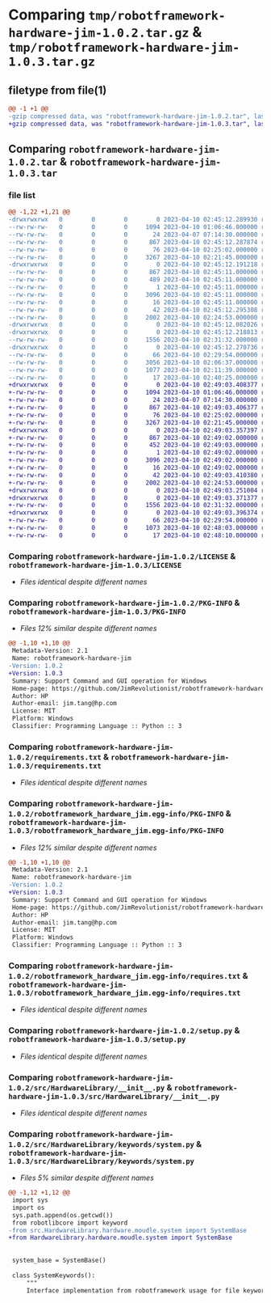 # Comparing `tmp/robotframework-hardware-jim-1.0.2.tar.gz` & `tmp/robotframework-hardware-jim-1.0.3.tar.gz`

## filetype from file(1)

```diff
@@ -1 +1 @@
-gzip compressed data, was "robotframework-hardware-jim-1.0.2.tar", last modified: Mon Apr 10 02:45:12 2023, max compression
+gzip compressed data, was "robotframework-hardware-jim-1.0.3.tar", last modified: Mon Apr 10 02:49:03 2023, max compression
```

## Comparing `robotframework-hardware-jim-1.0.2.tar` & `robotframework-hardware-jim-1.0.3.tar`

### file list

```diff
@@ -1,22 +1,21 @@
-drwxrwxrwx   0        0        0        0 2023-04-10 02:45:12.289930 robotframework-hardware-jim-1.0.2/
--rw-rw-rw-   0        0        0     1094 2023-04-10 01:06:46.000000 robotframework-hardware-jim-1.0.2/LICENSE
--rw-rw-rw-   0        0        0       24 2023-04-07 07:14:30.000000 robotframework-hardware-jim-1.0.2/MANIFEST.in
--rw-rw-rw-   0        0        0      867 2023-04-10 02:45:12.287874 robotframework-hardware-jim-1.0.2/PKG-INFO
--rw-rw-rw-   0        0        0       76 2023-04-10 02:25:02.000000 robotframework-hardware-jim-1.0.2/README.md
--rw-rw-rw-   0        0        0     3267 2023-04-10 02:21:45.000000 robotframework-hardware-jim-1.0.2/requirements.txt
-drwxrwxrwx   0        0        0        0 2023-04-10 02:45:12.191218 robotframework-hardware-jim-1.0.2/robotframework_hardware_jim.egg-info/
--rw-rw-rw-   0        0        0      867 2023-04-10 02:45:11.000000 robotframework-hardware-jim-1.0.2/robotframework_hardware_jim.egg-info/PKG-INFO
--rw-rw-rw-   0        0        0      489 2023-04-10 02:45:11.000000 robotframework-hardware-jim-1.0.2/robotframework_hardware_jim.egg-info/SOURCES.txt
--rw-rw-rw-   0        0        0        1 2023-04-10 02:45:11.000000 robotframework-hardware-jim-1.0.2/robotframework_hardware_jim.egg-info/dependency_links.txt
--rw-rw-rw-   0        0        0     3096 2023-04-10 02:45:11.000000 robotframework-hardware-jim-1.0.2/robotframework_hardware_jim.egg-info/requires.txt
--rw-rw-rw-   0        0        0       16 2023-04-10 02:45:11.000000 robotframework-hardware-jim-1.0.2/robotframework_hardware_jim.egg-info/top_level.txt
--rw-rw-rw-   0        0        0       42 2023-04-10 02:45:12.295308 robotframework-hardware-jim-1.0.2/setup.cfg
--rw-rw-rw-   0        0        0     2002 2023-04-10 02:24:53.000000 robotframework-hardware-jim-1.0.2/setup.py
-drwxrwxrwx   0        0        0        0 2023-04-10 02:45:12.082026 robotframework-hardware-jim-1.0.2/src/
-drwxrwxrwx   0        0        0        0 2023-04-10 02:45:12.218813 robotframework-hardware-jim-1.0.2/src/HardwareLibrary/
--rw-rw-rw-   0        0        0     1556 2023-04-10 02:31:32.000000 robotframework-hardware-jim-1.0.2/src/HardwareLibrary/__init__.py
-drwxrwxrwx   0        0        0        0 2023-04-10 02:45:12.270736 robotframework-hardware-jim-1.0.2/src/HardwareLibrary/keywords/
--rw-rw-rw-   0        0        0       66 2023-04-10 02:29:54.000000 robotframework-hardware-jim-1.0.2/src/HardwareLibrary/keywords/__init__.py
--rw-rw-rw-   0        0        0     3056 2023-04-10 02:06:37.000000 robotframework-hardware-jim-1.0.2/src/HardwareLibrary/keywords/file.py
--rw-rw-rw-   0        0        0     1077 2023-04-10 02:11:39.000000 robotframework-hardware-jim-1.0.2/src/HardwareLibrary/keywords/system.py
--rw-rw-rw-   0        0        0       17 2023-04-10 02:40:25.000000 robotframework-hardware-jim-1.0.2/src/HardwareLibrary/version.py
+drwxrwxrwx   0        0        0        0 2023-04-10 02:49:03.408377 robotframework-hardware-jim-1.0.3/
+-rw-rw-rw-   0        0        0     1094 2023-04-10 01:06:46.000000 robotframework-hardware-jim-1.0.3/LICENSE
+-rw-rw-rw-   0        0        0       24 2023-04-07 07:14:30.000000 robotframework-hardware-jim-1.0.3/MANIFEST.in
+-rw-rw-rw-   0        0        0      867 2023-04-10 02:49:03.406377 robotframework-hardware-jim-1.0.3/PKG-INFO
+-rw-rw-rw-   0        0        0       76 2023-04-10 02:25:02.000000 robotframework-hardware-jim-1.0.3/README.md
+-rw-rw-rw-   0        0        0     3267 2023-04-10 02:21:45.000000 robotframework-hardware-jim-1.0.3/requirements.txt
+drwxrwxrwx   0        0        0        0 2023-04-10 02:49:03.357397 robotframework-hardware-jim-1.0.3/robotframework_hardware_jim.egg-info/
+-rw-rw-rw-   0        0        0      867 2023-04-10 02:49:02.000000 robotframework-hardware-jim-1.0.3/robotframework_hardware_jim.egg-info/PKG-INFO
+-rw-rw-rw-   0        0        0      452 2023-04-10 02:49:03.000000 robotframework-hardware-jim-1.0.3/robotframework_hardware_jim.egg-info/SOURCES.txt
+-rw-rw-rw-   0        0        0        1 2023-04-10 02:49:02.000000 robotframework-hardware-jim-1.0.3/robotframework_hardware_jim.egg-info/dependency_links.txt
+-rw-rw-rw-   0        0        0     3096 2023-04-10 02:49:02.000000 robotframework-hardware-jim-1.0.3/robotframework_hardware_jim.egg-info/requires.txt
+-rw-rw-rw-   0        0        0       16 2023-04-10 02:49:02.000000 robotframework-hardware-jim-1.0.3/robotframework_hardware_jim.egg-info/top_level.txt
+-rw-rw-rw-   0        0        0       42 2023-04-10 02:49:03.410380 robotframework-hardware-jim-1.0.3/setup.cfg
+-rw-rw-rw-   0        0        0     2002 2023-04-10 02:24:53.000000 robotframework-hardware-jim-1.0.3/setup.py
+drwxrwxrwx   0        0        0        0 2023-04-10 02:49:03.251004 robotframework-hardware-jim-1.0.3/src/
+drwxrwxrwx   0        0        0        0 2023-04-10 02:49:03.371377 robotframework-hardware-jim-1.0.3/src/HardwareLibrary/
+-rw-rw-rw-   0        0        0     1556 2023-04-10 02:31:32.000000 robotframework-hardware-jim-1.0.3/src/HardwareLibrary/__init__.py
+drwxrwxrwx   0        0        0        0 2023-04-10 02:49:03.396374 robotframework-hardware-jim-1.0.3/src/HardwareLibrary/keywords/
+-rw-rw-rw-   0        0        0       66 2023-04-10 02:29:54.000000 robotframework-hardware-jim-1.0.3/src/HardwareLibrary/keywords/__init__.py
+-rw-rw-rw-   0        0        0     1073 2023-04-10 02:48:03.000000 robotframework-hardware-jim-1.0.3/src/HardwareLibrary/keywords/system.py
+-rw-rw-rw-   0        0        0       17 2023-04-10 02:48:10.000000 robotframework-hardware-jim-1.0.3/src/HardwareLibrary/version.py
```

### Comparing `robotframework-hardware-jim-1.0.2/LICENSE` & `robotframework-hardware-jim-1.0.3/LICENSE`

 * *Files identical despite different names*

### Comparing `robotframework-hardware-jim-1.0.2/PKG-INFO` & `robotframework-hardware-jim-1.0.3/PKG-INFO`

 * *Files 12% similar despite different names*

```diff
@@ -1,10 +1,10 @@
 Metadata-Version: 2.1
 Name: robotframework-hardware-jim
-Version: 1.0.2
+Version: 1.0.3
 Summary: Support Command and GUI operation for Windows
 Home-page: https://github.com/JimRevolutionist/robotframework-hardware
 Author: HP
 Author-email: jim.tang@hp.com
 License: MIT
 Platform: Windows
 Classifier: Programming Language :: Python :: 3
```

### Comparing `robotframework-hardware-jim-1.0.2/requirements.txt` & `robotframework-hardware-jim-1.0.3/requirements.txt`

 * *Files identical despite different names*

### Comparing `robotframework-hardware-jim-1.0.2/robotframework_hardware_jim.egg-info/PKG-INFO` & `robotframework-hardware-jim-1.0.3/robotframework_hardware_jim.egg-info/PKG-INFO`

 * *Files 12% similar despite different names*

```diff
@@ -1,10 +1,10 @@
 Metadata-Version: 2.1
 Name: robotframework-hardware-jim
-Version: 1.0.2
+Version: 1.0.3
 Summary: Support Command and GUI operation for Windows
 Home-page: https://github.com/JimRevolutionist/robotframework-hardware
 Author: HP
 Author-email: jim.tang@hp.com
 License: MIT
 Platform: Windows
 Classifier: Programming Language :: Python :: 3
```

### Comparing `robotframework-hardware-jim-1.0.2/robotframework_hardware_jim.egg-info/requires.txt` & `robotframework-hardware-jim-1.0.3/robotframework_hardware_jim.egg-info/requires.txt`

 * *Files identical despite different names*

### Comparing `robotframework-hardware-jim-1.0.2/setup.py` & `robotframework-hardware-jim-1.0.3/setup.py`

 * *Files identical despite different names*

### Comparing `robotframework-hardware-jim-1.0.2/src/HardwareLibrary/__init__.py` & `robotframework-hardware-jim-1.0.3/src/HardwareLibrary/__init__.py`

 * *Files identical despite different names*

### Comparing `robotframework-hardware-jim-1.0.2/src/HardwareLibrary/keywords/system.py` & `robotframework-hardware-jim-1.0.3/src/HardwareLibrary/keywords/system.py`

 * *Files 5% similar despite different names*

```diff
@@ -1,12 +1,12 @@
 import sys
 import os
 sys.path.append(os.getcwd())
 from robotlibcore import keyword
-from src.HardwareLibrary.hardware.moudle.system import SystemBase
+from HardwareLibrary.hardware.moudle.system import SystemBase
 
 
 system_base = SystemBase()
 
 class SystemKeywords():
     """
     Interface implementation from robotframework usage for file keywords.
```

